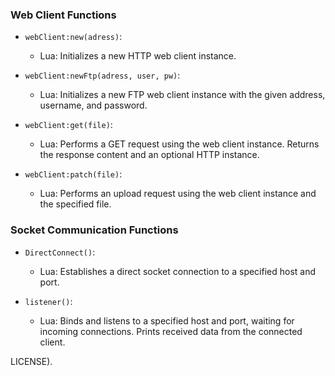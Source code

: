 
### Web Client Functions

- `webClient:new(adress)`:
  - Lua: Initializes a new HTTP web client instance.

- `webClient:newFtp(adress, user, pw)`:
  - Lua: Initializes a new FTP web client instance with the given address, username, and password.

- `webClient:get(file)`:
  - Lua: Performs a GET request using the web client instance. Returns the response content and an optional HTTP instance.

- `webClient:patch(file)`:
  - Lua: Performs an upload request using the web client instance and the specified file.

### Socket Communication Functions

- `DirectConnect()`:
  - Lua: Establishes a direct socket connection to a specified host and port.

- `listener()`:
  - Lua: Binds and listens to a specified host and port, waiting for incoming connections. Prints received data from the connected client.

LICENSE).
